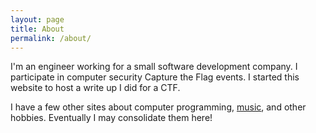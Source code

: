 ```yaml
---
layout: page
title: About
permalink: /about/
---
```


I'm an engineer working for a small software development company.
I participate in computer security Capture the Flag events.
I started this website to host a write up I did for a CTF.

I have a few other sites about computer programming, [music](http://umtabs.com), and other hobbies.
Eventually I may consolidate them here!

